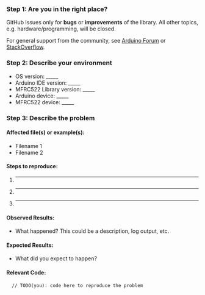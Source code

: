 ### Step 1: Are you in the right place?
GitHub issues only for **bugs** or **improvements** of the library. All other topics, e.g. hardware/programming, will be closed.

For general support from the community, see [Arduino Forum](https://forum.arduino.cc/) or [StackOverflow](https://stackoverflow.com/questions/tagged/mifare).

### Step 2: Describe your environment

 * OS version: _____
 * Arduino IDE version: _____
 * MFRC522 Library version: _____
 * Arduino device: _____
 * MFRC522 device: _____
  
### Step 3: Describe the problem

#### Affected file(s) or example(s):
  
  * Filename 1
  * Filename 2
  
#### Steps to reproduce:

  1. _____
  2. _____
  3. _____
  
#### Observed Results:

  * What happened?  This could be a description, log output, etc.
  
#### Expected Results:

  * What did you expect to happen?
  
#### Relevant Code:

```arduino
  // TODO(you): code here to reproduce the problem
```
